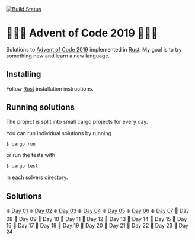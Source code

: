 [![Build Status](https://travis-ci.org/Cadiac/adventofcode.svg?branch=2019)](https://travis-ci.org/Cadiac/adventofcode)

# 🎄🎄🎄 Advent of Code 2019 🎄🎄🎄  

Solutions to [Advent of Code 2019](https://adventofcode.com/) implemented in [Rust](https://www.rust-lang.org).
My goal is to try something new and learn a new language.

## Installing

Follow [Rust](https://www.rust-lang.org/en-US/install.html) installation instructions.

## Running solutions

The project is split into small cargo projects for every day.

You can run individual solutions by running

```bash
$ cargo run
```

or run the tests with

```bash
$ cargo test
```

in each solvers directory.

## Solutions

❄️ [Day 01](day01/src/main.rs)
❄️ [Day 02](day02/src/main.rs)
❄️ [Day 03](day03/src/main.rs)
❄️ [Day 04](day04/src/main.rs)
❄️ [Day 05](day05/src/main.rs)
❄️ [Day 06](day06/src/main.rs)
❄️ [Day 07](day07/src/main.rs)
🎁 Day 08
🎁 Day 09
🎁 Day 10
🎁 Day 11
🎁 Day 12
🎁 Day 13
🎁 Day 14
🎁 Day 15
🎁 Day 16
🎁 Day 17
🎁 Day 18
🎁 Day 19
🎁 Day 20
🎁 Day 21
🎁 Day 22
🎁 Day 23
🎁 Day 24

